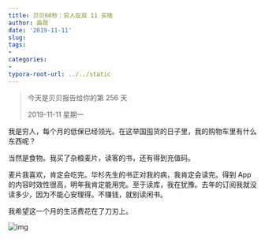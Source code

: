 ```yaml
---
title: 贝贝60秒：穷人在双 11 买啥
author: 曲政
date: '2019-11-11'
slug: 
tags:
- 
categories:
- 
typora-root-url: ../../static
---
```


>   今天是贝贝报告给你的第 256 天
>
>   2019-11-11 星期一

我是穷人，每个月的低保已经领光。在这举国囤货的日子里，我的购物车里有什么东西呢？

当然是食物。我买了杂粮麦片，读客的书，还有得到充值码。

麦片我喜欢，肯定会吃完。华杉先生的书正对我的病，我肯定会读完。得到 App 的内容时效性很高，明年我肯定能用完。至于读库，我在犹豫。去年的订阅我就没读多少，因为不能心安理得。不赚钱，就别读闲书。

我希望这一个月的生活费花在了刀刃上。

![img](/images/2019-11-11-%E8%B4%9D%E8%B4%9D60%E7%A7%92%EF%BC%9A%E7%A9%B7%E4%BA%BA%E5%9C%A8%E5%8F%8C-11-%E4%B9%B0%E5%95%A5/640-20200406140710310.jpeg)


